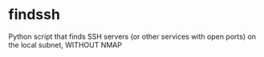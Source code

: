 # findssh
Python script that finds SSH servers (or other services with open ports) on the local subnet, WITHOUT NMAP

